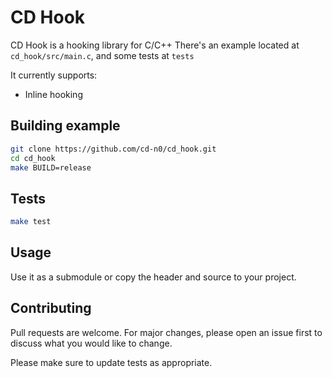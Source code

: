 # CD Hook

CD Hook is a hooking library for C/C++
There's an example located at `cd_hook/src/main.c`, and some tests at `tests`

It currently supports:
- Inline hooking

## Building example
```sh
git clone https://github.com/cd-n0/cd_hook.git
cd cd_hook
make BUILD=release
```

## Tests
```sh
make test
```

## Usage
Use it as a submodule or copy the header and source to your project.

## Contributing

Pull requests are welcome. For major changes, please open an issue first to
discuss what you would like to change.

Please make sure to update tests as appropriate.
